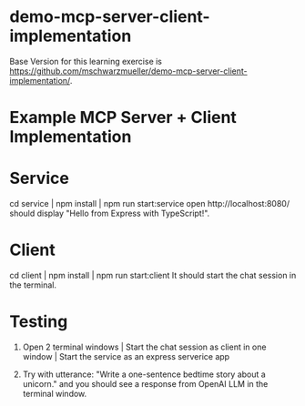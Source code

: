 # demo-mcp-server-client-implementation
Base Version for this learning exercise is https://github.com/mschwarzmueller/demo-mcp-server-client-implementation/.


# Example MCP Server + Client Implementation

# Service
cd service  | npm install | npm run start:service
open http://localhost:8080/ should display "Hello from Express with TypeScript!".

# Client
cd client | npm install | npm run start:client
It should start the chat session in the terminal.

# Testing
1. Open 2 terminal windows | Start the chat session as client in one window | Start the service as an express serverice app

2. Try with utterance: "Write a one-sentence bedtime story about a unicorn."  and you should see a response from OpenAI LLM in the terminal window.


